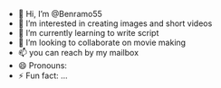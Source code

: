 - 👋 Hi, I’m @Benramo55
- 👀 I’m interested in creating images and short videos
- 🌱 I’m currently learning to write script
- 💞️ I’m looking to collaborate on movie making
- 📫 you can reach by my mailbox
- 😄 Pronouns: 
- ⚡ Fun fact: ...

<!---
Benramo55/Benramo55 is a ✨ special ✨ repository because its `README.md` (this file) appears on your GitHub profile.
You can click the Preview link to take a look at your changes.
--->
